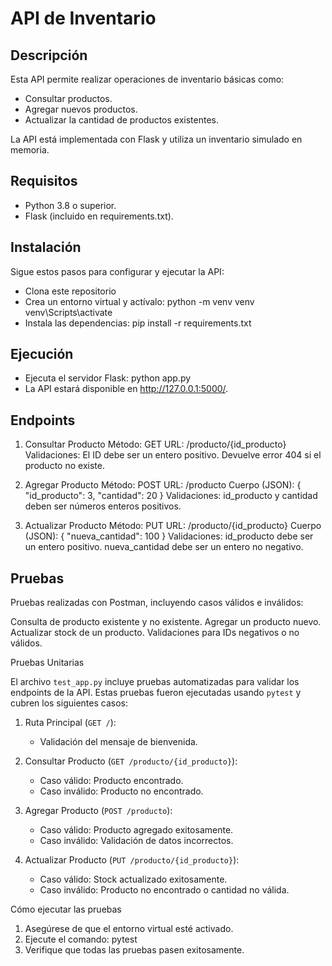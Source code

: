 # API de Inventario

## Descripción
Esta API permite realizar operaciones de inventario básicas como:
- Consultar productos.
- Agregar nuevos productos.
- Actualizar la cantidad de productos existentes.

La API está implementada con Flask y utiliza un inventario simulado en memoria.

## Requisitos
- Python 3.8 o superior.
- Flask (incluido en requirements.txt).

## Instalación
Sigue estos pasos para configurar y ejecutar la API:

- Clona este repositorio
- Crea un entorno virtual y actívalo:
    python -m venv venv
    venv\Scripts\activate
- Instala las dependencias:
    pip install -r requirements.txt

## Ejecución
- Ejecuta el servidor Flask:
    python app.py
- La API estará disponible en http://127.0.0.1:5000/.

## Endpoints
1. Consultar Producto
Método: GET
URL: /producto/{id_producto}
Validaciones:
    El ID debe ser un entero positivo.
    Devuelve error 404 si el producto no existe.

2. Agregar Producto
Método: POST
URL: /producto
Cuerpo (JSON):
{
    "id_producto": 3,
    "cantidad": 20
}
Validaciones:
id_producto y cantidad deben ser números enteros positivos.

3. Actualizar Producto
Método: PUT
URL: /producto/{id_producto}
Cuerpo (JSON):
{
    "nueva_cantidad": 100
}
Validaciones:
id_producto debe ser un entero positivo.
nueva_cantidad debe ser un entero no negativo.

## Pruebas
Pruebas realizadas con Postman, incluyendo casos válidos e inválidos:

Consulta de producto existente y no existente.
Agregar un producto nuevo.
Actualizar stock de un producto.
Validaciones para IDs negativos o no válidos.

Pruebas Unitarias

El archivo `test_app.py` incluye pruebas automatizadas para validar los endpoints de la API. Estas pruebas fueron ejecutadas usando `pytest` y cubren los siguientes casos:

1. Ruta Principal (`GET /`):
   - Validación del mensaje de bienvenida.

2. Consultar Producto (`GET /producto/{id_producto}`):
   - Caso válido: Producto encontrado.
   - Caso inválido: Producto no encontrado.

3. Agregar Producto (`POST /producto`):
   - Caso válido: Producto agregado exitosamente.
   - Caso inválido: Validación de datos incorrectos.

4. Actualizar Producto (`PUT /producto/{id_producto}`):
   - Caso válido: Stock actualizado exitosamente.
   - Caso inválido: Producto no encontrado o cantidad no válida.

Cómo ejecutar las pruebas
1. Asegúrese de que el entorno virtual esté activado.
2. Ejecute el comando:
   pytest
3. Verifique que todas las pruebas pasen exitosamente.